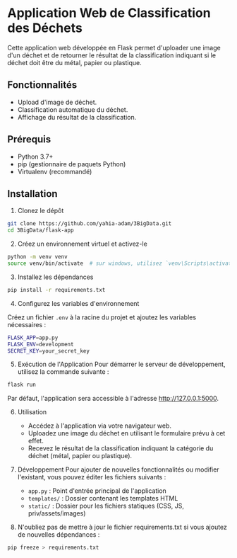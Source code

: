 # Application Web de Classification des Déchets

Cette application web développée en Flask permet d'uploader une image d'un déchet et de retourner le résultat de la classification indiquant si le déchet doit être du métal, papier ou plastique.

## Fonctionnalités

- Upload d'image de déchet.
- Classification automatique du déchet.
- Affichage du résultat de la classification.

## Prérequis

- Python 3.7+
- pip (gestionnaire de paquets Python)
- Virtualenv (recommandé)

## Installation

1. Clonez le dépôt

```bash
git clone https://github.com/yahia-adam/3BigData.git
cd 3BigData/flask-app
```

2. Créez un environnement virtuel et activez-le
```bash
python -m venv venv
source venv/bin/activate  # sur windows, utilisez `venv\Scripts\activate`
```

3. Installez les dépendances
```bash
pip install -r requirements.txt
```

4. Configurez les variables d'environnement

Créez un fichier ```.env``` à la racine du projet et ajoutez les variables nécessaires :
```bash
FLASK_APP=app.py
FLASK_ENV=development
SECRET_KEY=your_secret_key
```
5. Exécution de l'Application
Pour démarrer le serveur de développement, utilisez la commande suivante :
```bash 
flask run
```
Par défaut, l'application sera accessible à l'adresse http://127.0.0.1:5000.


6. Utilisation
   - Accédez à l'application via votre navigateur web.
   - Uploadez une image du déchet en utilisant le formulaire prévu à cet effet.
   - Recevez le résultat de la classification indiquant la catégorie du déchet (métal, papier ou plastique).


7. Développement
Pour ajouter de nouvelles fonctionnalités ou modifier l'existant, vous pouvez éditer les fichiers suivants :
   - ```app.py``` : Point d'entrée principal de l'application
   - ```templates/``` : Dossier contenant les templates HTML
   - ```static/``` : Dossier pour les fichiers statiques (CSS, JS, priv/assets/images)


8. N'oubliez pas de mettre à jour le fichier requirements.txt si vous ajoutez de nouvelles dépendances :
```bash
pip freeze > requirements.txt
```